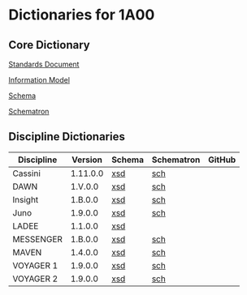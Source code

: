 # Dictionaries for 1A00

## Core Dictionary

[Standards Document](https://pds.nasa.gov/datastandards/documents/sr/v1/StdRef_1.7.0.pdf)

[Information Model](https://pds.nasa.gov/datastandards/documents/im/current/index_1700.html)

[Schema](https://pds.nasa.gov/datastandards/schema/released/pds/v1/PDS4_PDS_1700.xsd)

[Schematron](https://pds.nasa.gov/datastandards/schema/released/pds/v1/PDS4_PDS_1700.sch)

## Discipline Dictionaries

|Discipline|Version|Schema|Schematron|GitHub
|-|-|-|-|-|
|Cassini|1.11.0.0|[xsd](https://pds.nasa.gov/datastandards/schema/released/mission/cassini/v1/PDS4_CASSINI_1B00_1200.xsd)|[sch](https://pds.nasa.gov/datastandards/schema/released/mission/cassini/v1/PDS4_CASSINI_1B00_1200.sch)|
|DAWN|1.V.0.0|[xsd](https://pds.nasa.gov/datastandards/schema/released/mission/dawn/v1/PDS4_DAWN_1B00_1000.xsd)|[sch](https://pds.nasa.gov/datastandards/schema/released/mission/dawn/v1/PDS4_DAWN_1B00_1000.sch)|
|Insight|1.B.0.0|[xsd](https://pds.nasa.gov/datastandards/schema/released/mission/insight/v1/PDS4_INSIGHT_1B00_1840.xsd)|[sch](https://pds.nasa.gov/datastandards/schema/released/mission/insight/v1/PDS4_INSIGHT_1B00_1840.sch)|
|Juno|1.9.0.0|[xsd](https://pds.nasa.gov/datastandards/schema/released/mission/juno/v1/PDS4_JUNO_1900.xsd)|[sch](https://pds.nasa.gov/datastandards/schema/released/mission/juno/v1/PDS4_JUNO_1900.sch)||
|LADEE|1.1.0.0|[xsd](https://pds.nasa.gov/datastandards/schema/released/ladee/v1/ladee_1100.xsd)|||
|MESSENGER|1.B.0.0|[xsd](https://pds.nasa.gov/datastandards/schema/released/mission/mess/v1/PDS4_MESS_1B00_1020.xsd)|[sch](https://pds.nasa.gov/datastandards/schema/released/mission/mess/v1/PDS4_MESS_1B00_1020.sch)||
|MAVEN|1.4.0.0|[xsd](https://pds.nasa.gov/datastandards/schema/released/mission/mvn/v1/PDS4_MVN_1021.xsd)|[sch](https://pds.nasa.gov/datastandards/schema/released/mission/mvn/v1/PDS4_MVN_1021.sch)|
|VOYAGER 1|1.9.0.0|[xsd](https://pds.nasa.gov/datastandards/schema/released/mission/vg1/v1/PDS4_VG1_1900_1000.xsd)|[sch](https://pds.nasa.gov/datastandards/schema/released/mission/vg1/v1/PDS4_VG1_1900_1000.sch)||
|VOYAGER 2|1.9.0.0|[xsd](https://pds.nasa.gov/datastandards/schema/released/mission/vg2/v1/PDS4_VG2_1900_1000.xsd)|[sch](https://pds.nasa.gov/datastandards/schema/released/mission/vg2/v1/PDS4_VG2_1900_1000.sch)||
